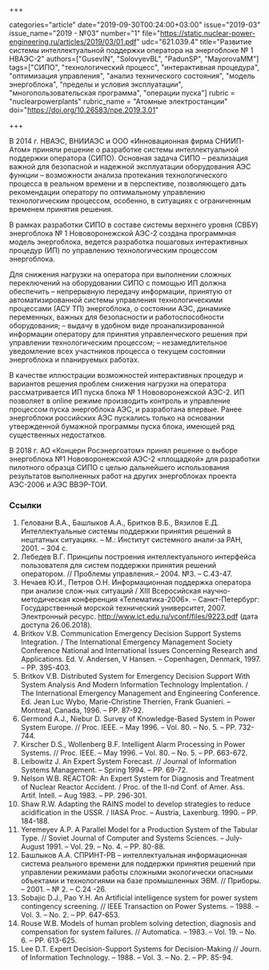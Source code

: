 +++

categories="article"
date="2019-09-30T00:24:00+03:00"
issue="2019-03"
issue_name="2019 - №03"
number="1"
file="https://static.nuclear-power-engineering.ru/articles/2019/03/01.pdf"
udc="621.039.4"
title="Развитие системы интеллектуальной поддержки оператора на энергоблоке № 1 НВАЭС-2"
authors=["GusevIN", "SolovyevBL", "PadunSP", "MayorovaMM"]
tags=["СИПО", "технологический процесс", "интерактивная процедура", "оптимизация управления", "анализ технического состояния", "модель энергоблока", "пределы и условия эксплуатации", "многопользовательская программа", "операции пуска"]
rubric = "nuclearpowerplants"
rubric_name = "Aтомные электростанции"
doi="https://doi.org/10.26583/npe.2019.3.01"

+++

В 2014 г. НВАЭС, ВНИИАЭС и ООО «Инновационная фирма СНИИП-Атом» приняли решение о разработке системы интеллектуальной поддержки оператора (СИПО). Основная задача СИПО – реализация важной для безопасной и надежной эксплуатации оборудования АЭС функции – возможности анализа протекания технологического процесса в реальном времени и в перспективе, позволяющего дать рекомендации оператору по оптимальному управлению технологическим процессом, особенно, в ситуациях с ограниченным временем принятия решения.

В рамках разработки СИПО в составе системы верхнего уровня (СВБУ) энергоблока № 1 Нововоронежской АЭС-2 создана программная модель энергоблока, ведется разработка пошаговых интерактивных процедур (ИП) по управлению технологическим процессом энергоблока.

Для снижения нагрузки на оператора при выполнении сложных переключений на оборудовании СИПО с помощью ИП должна обеспечить
– непрерывную передачу информации, принятую от автоматизированной системы управления технологическими процессами (АСУ ТП) энергоблока, о состоянии АЭС, динамике переменных, важных для безопасности и работоспособности оборудования;
– выдачу в удобном виде проанализированной информации оператору для принятия управленческого решения при управлении технологическим процессом;
– незамедлительное уведомление всех участников процесса о текущем состоянии энергоблока и планируемых работах.

В качестве иллюстрации возможностей интерактивных процедур и вариантов решения проблем снижения нагрузки на оператора рассматривается ИП пуска блока № 1 Нововоронежской АЭС-2. ИП позволяет в online режиме производить контроль и управление процессом пуска энергоблока АЭС, и разработана впервые. Ранее энергоблоки российских АЭС пускались только на основании утвержденной бумажной программы пуска блока, имеющей ряд существенных недостатков.

В 2018 г. АО «Концерн Росэнергоатом» принял решение о выборе энергоблока №1 Нововоронежской АЭС-2 «площадкой» для разработки пилотного образца СИПО с целью дальнейшего использования результатов выполненных работ на других энергоблоках проекта АЭС-2006 и АЭС ВВЭР-ТОИ.

### Ссылки

1. Геловани В.А., Башлыков А.А., Бритков В.Б., Вязилов Е.Д. Интеллектуальные системы поддержки принятия решений в нештатных ситуациях. – М.: Институт системного анали-за РАН, 2001. – 304 с.
2. Лебедев В.Г. Принципы построения интеллектуального интерфейса пользователя для систем поддержки принятия решений оператором. // Проблемы управления.– 2004. №3. – С.43-47.
3. Нечаев Ю.И., Петров О.Н. Информационная поддержка оператора при анализе слож-ных ситуаций / XIII Всеросийская научно-методическая конференция «Телематика-2006». – Санкт-Петербург: Государственный морской технический университет, 2007. Электронный ресурс. http://www.ict.edu.ru/vconf/files/9223.pdf (дата доступа 26.06.2018).
4. Britkov V.B. Communication Emergency Decision Support Systems Integration. / The International Emergency Management Society Conference National and International Issues Concerning Research and Applications. Ed. V. Andersen, V Hansen. – Copenhagen, Denmark, 1997. – PP. 395-403.
5. Britkov V.B. Distributed System for Emergency Decision Support With System Analysis And Modern Information Technology Implentation. / The International Emergency Management and Engineering Conference. Ed. Jean Luc Wybo, Marie-Christine Therrien, Frank Guanieri. – Montreal, Canada, 1996. – PP. 87-92.
6. Germond A.J., Niebur D. Survey of Knowledge-Based System in Power System Europe. // Proc. IEEE. – May 1996. – Vol. 80. – No. 5. – PP. 732-744.
7. Kirscher D.S., Wollenberg B.F. Intelligent Alarm Processing in Power Systems. // Proc. IEEE. – May 1996. – Vol. 80. – No. 5. – PP. 663-672.
8. Leibowitz J. An Expert System Forecast. // Journal of Information Systems Management. – Spring 1994. – PP. 69-72.
9. Nelson W.B. REACTOR: An Expert System for Diagnosis and Treatment of Nuclear Reactor Accident. / Proc. of the II-nd Conf. of Amer. Ass. Artif. Intell. – Aug 1983. – PP. 296-301.
10. Shaw R.W. Adapting the RAINS model to develop strategies to reduce acidification in the USSR. / IIASA Proc. – Austria, Laxenburg. 1990. – PP. 184-188.
11. Yeremeyev A.P. A Parallel Model for a Production System of the Tabular Type. // Soviet Journal of Computer and Systems Sciences. – July-August 1991. – Vol. 29. – No. 4. – PP. 80-88.
12. Башлыков А.А. СПРИНТ-РВ – интеллектуальная информационная система реального времени для поддержки принятия решений при управлении режимами работы сложными экологически опасными объектами и технологиями на базе промышленных ЭВМ. // Приборы. – 2001. – № 2. – С.24 -26.
13. Sobajic D.J., Pao Y.H. An Artificial intelligence system for power system contingency screening. // IEEE Transaction on Power Systems. – 1988. – Vol. 3. – No. 2. – PP. 647-653.
14. Rouse W.B. Models of human problem solving detection, diagnosis and compensation for system failures. // Automatica. – 1983. – Vol. 19. – No. 6. – PP. 613-625.
15. Lee D.T. Expert Decision-Support Systems for Decision-Making // Journ. of Information Technology. – 1988. – Vol. 3. – No. 2. – PP. 85-94.